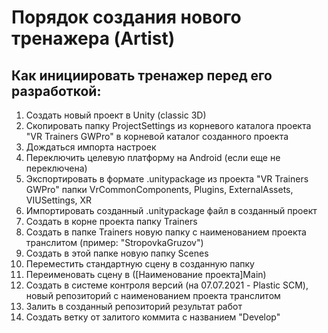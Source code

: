 # **Порядок создания нового тренажера** (Artist)

## Как инициировать тренажер перед его разработкой:

1. Создать новый проект в Unity (classic 3D)
2. Скопировать папку ProjectSettings из корневого каталога проекта "VR Trainers GWPro" в корневой каталог созданного проекта
3. Дождаться импорта настроек
4. Переключить целевую платформу на Android (если еще не переключена)
5. Экспортировать в формате .unitypackage из проекта "VR Trainers GWPro" папки VrCommonComponents, Plugins, ExternalAssets, VIUSettings, XR
6. Импортировать созданный .unitypackage файл в созданный проект
7. Создать в корне проекта папку Trainers
8. Создать в папке Trainers новую папку с наименованием проекта транслитом (пример: "StropovkaGruzov")
9. Создать в этой папке новую папку Scenes
10. Переместить стандартную сцену в созданную папку
11. Переименовать сцену в ([Наименование проекта]Main)
12. Создать в системе контроля версий (на 07.07.2021 - Plastic SCM), новый репозиторий с наименованием проекта транслитом
13. Залить в созданный репозиторий результат работ
14. Создать ветку от залитого коммита с названием "Develop"
